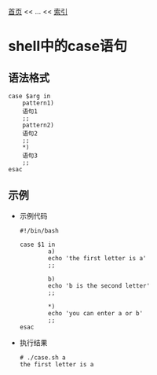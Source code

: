 [首页](/index.md) << ... << [索引](index.md)

# shell中的case语句

## 语法格式
    case $arg in
        pattern1)
        语句1
        ;;
        pattern2)
        语句2
        ;;
        *)
        语句3
        ;;
    esac

## 示例
+ 示例代码
    ```
    #!/bin/bash

    case $1 in      
            a)
            echo 'the first letter is a'
            ;;

            b)
            echo 'b is the second letter'
            ;;

            *)
            echo 'you can enter a or b'
            ;;
    esac
    ```
+ 执行结果
    ```
    # ./case.sh a
    the first letter is a
    ```